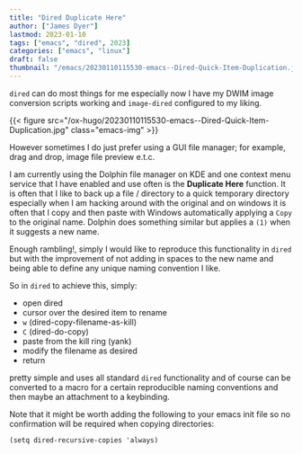 ```yaml
---
title: "Dired Duplicate Here"
author: ["James Dyer"]
lastmod: 2023-01-10
tags: ["emacs", "dired", 2023]
categories: ["emacs", "linux"]
draft: false
thumbnail: "/emacs/20230110115530-emacs--Dired-Quick-Item-Duplication.jpg"
---
```


`dired` can do most things for me especially now I have my DWIM image conversion scripts working and `image-dired` configured to my liking.

<!--more-->

{{< figure src="/ox-hugo/20230110115530-emacs--Dired-Quick-Item-Duplication.jpg" class="emacs-img" >}}

However sometimes I do just prefer using a GUI file manager; for example, drag and drop, image file preview e.t.c.

I am currently using the Dolphin file manager on KDE and one context menu service that I have enabled and use often is the **Duplicate Here** function.  It is often that I like to back up a file / directory to a quick temporary directory especially when I am hacking around with the original and on windows it is often that I copy and then paste with Windows automatically applying a `Copy` to the original name.  Dolphin does something similar but applies a `(1)` when it suggests a new name.

Enough rambling!, simply I would like to reproduce this functionality in `dired` but with the improvement of not adding in spaces to the new name and being able to define any unique naming convention I like.

So in `dired` to achieve this, simply:

-   open dired
-   cursor over the desired item to rename
-   `w` (dired-copy-filename-as-kill)
-   `C` (dired-do-copy)
-   paste from the kill ring (yank)
-   modify the filename as desired
-   return

pretty simple and uses all standard `dired` functionality and of course can be converted to a macro for a certain reproducible naming conventions and then maybe an attachment to a keybinding.

Note that it might be worth adding the following to your emacs init file so no confirmation will be required when copying directories:

```elisp
(setq dired-recursive-copies 'always)
```

